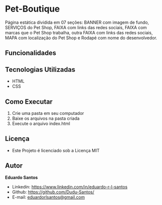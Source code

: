 # Pet-Boutique
Página estática dividida em 07 seções: BANNER com imagem de fundo, SERVIÇOS do Pet Shop, FAIXA com links das redes sociais, FAIXA com marcas que o Pet Shop trabalha, outra FAIXA com links das redes sociais, MAPA com localização do Pet Shop e Rodapé com nome do desenvolvedor.

## Funcionalidades

## Tecnologias Utilizadas
* HTML
* CSS

## Como Executar
1. Crie uma pasta em seu computador
2. Baixe os arquivos na pasta criada
3. Execute o arquivo index.html

## Licença
* Este Projeto é licenciado sob a Licença MIT

## Autor
**Eduardo Santos**
  * Linkedin: https://www.linkedin.com/in/eduardo-r-l-santos
  * Github: https://github.com/Dudu-Santos/
  * E-mail: eduardorlsantos@gmail.com
